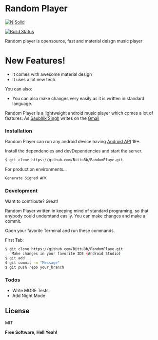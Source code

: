 # Random Player

[![N|Solid](https://cldup.com/dTxpPi9lDf.thumb.png)](https://nodesource.com/products/nsolid)

[![Build Status](https://travis-ci.org/joemccann/dillinger.svg?branch=master)](https://travis-ci.org/joemccann/dillinger)

Random player is opensource, fast and material deisgn music player

# New Features!

  - It comes with awesome material design
  - It uses a lot new tech.


You can also:
  - You can also make changes very easily as it is written in standard language.

Random Player is a lightweight android music player which comes a lot of features.  As [Saubhik Singh] writes on the [Gmail][df1]



### Installation

Random Player can run any android device having [Android API](https://nodejs.org/) 19+.

Install the dependencies and devDependencies and start the server.

```sh
$ git clone https://github.com/Bittu8b/RandomPlaye.git
```

For production environments...

```sh
Generate Signed APK
```




### Development

Want to contribute? Great!

Random Player written in keeping mind of standard programing, so that anybody could understand easily. You can make changes and make a commit.

Open your favorite Terminal and run these commands.

First Tab:
```sh
$ git clone https://github.com/Bittu8b/RandomPlaye.git
   Make changes in your favorite IDE (Android Studio)
$ git add .
$ git commit -m "Message"
$ git push repo your_branch
```







### Todos

 - Write MORE Tests
 - Add Night Mode

License
----

MIT


**Free Software, Hell Yeah!**

[//]: # (These are reference links used in the body of this note and get stripped out when the markdown processor does its job. There is no need to format nicely because it shouldn't be seen. Thanks SO - http://stackoverflow.com/questions/4823468/store-comments-in-markdown-syntax)


   [dill]: <https://github.com/joemccann/dillinger>
   [git-repo-url]: <https://github.com/joemccann/dillinger.git>
   [Saubhik Singh]: <http://saubhik.singh01@gmail.com>
   [df1]: <http://daringfireball.net/projects/markdown/>
   [markdown-it]: <https://github.com/markdown-it/markdown-it>
   [Ace Editor]: <http://ace.ajax.org>
   [node.js]: <http://nodejs.org>
   [Twitter Bootstrap]: <http://twitter.github.com/bootstrap/>
   [jQuery]: <http://jquery.com>
   [@tjholowaychuk]: <http://twitter.com/tjholowaychuk>
   [express]: <http://expressjs.com>
   [AngularJS]: <http://angularjs.org>
   [Gulp]: <http://gulpjs.com>

   [PlDb]: <https://github.com/joemccann/dillinger/tree/master/plugins/dropbox/README.md>
   [PlGh]: <https://github.com/joemccann/dillinger/tree/master/plugins/github/README.md>
   [PlGd]: <https://github.com/joemccann/dillinger/tree/master/plugins/googledrive/README.md>
   [PlOd]: <https://github.com/joemccann/dillinger/tree/master/plugins/onedrive/README.md>
   [PlMe]: <https://github.com/joemccann/dillinger/tree/master/plugins/medium/README.md>
   [PlGa]: <https://github.com/RahulHP/dillinger/blob/master/plugins/googleanalytics/README.md>
